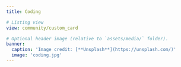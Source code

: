 ```yaml
---
title: Coding

# Listing view
view: community/custom_card

# Optional header image (relative to `assets/media/` folder).
banner:
  caption: 'Image credit: [**Unsplash**](https://unsplash.com/)'
  image: 'coding.jpg'
---
```

